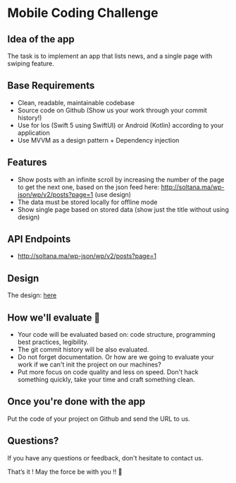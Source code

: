 # Mobile Coding Challenge

## Idea of the app

The task is to implement an app that lists news, and a single page with swiping feature.

## Base Requirements

-   Clean, readable, maintainable codebase
-   Source code on Github (Show us your work through your commit history!)
-   Use for Ios (Swift 5 using SwiftUI) or Android (Kotlin) according to your application
-   Use MVVM as a design pattern + Dependency injection 

## Features

-	Show posts with an infinite scroll by increasing the number of the page to get the next one, based on the json feed here: http://soltana.ma/wp-json/wp/v2/posts?page=1  (use design)
-	The data must be stored locally for offline mode 
-	Show single page based on stored data (show just the title without using design)

## API Endpoints

-   http://soltana.ma/wp-json/wp/v2/posts?page=1

## Design

The design: [here](design.psd)

## How we'll evaluate 🚨

-   Your code will be evaluated based on: code structure, programming best practices, legibility.
-   The git commit history will be also evaluated.
-   Do not forget documentation. Or how are we going to evaluate your work if we can't init the project on our machines?
-   Put more focus on code quality and less on speed. Don't hack something quickly, take your time and craft something clean.

## Once you're done with the app

Put the code of your project on Github and send the URL to us.

## Questions?

If you have any questions or feedback, don't hesitate to contact us.


That’s it ! May the force be with you !! 🖖

